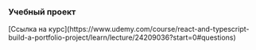 <h3>Учебный проект</h3>
[Сcылка на курс](https://www.udemy.com/course/react-and-typescript-build-a-portfolio-project/learn/lecture/24209036?start=0#questions)
